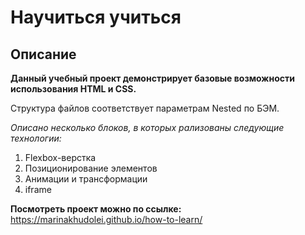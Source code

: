 # Научиться учиться

## Описание
**Данный учебный проект демонстрирует базовые возможности использования HTML и CSS.**


Структура файлов соответствует параметрам Nested по БЭМ.

*Описано несколько блоков, в которых рализованы следующие технологии:*
1. Flexbox-верстка
2. Позиционирование элементов
3. Анимации и трансформации
4. iframe

**Посмотреть проект можно по ссылке:**
https://marinakhudolei.github.io/how-to-learn/
